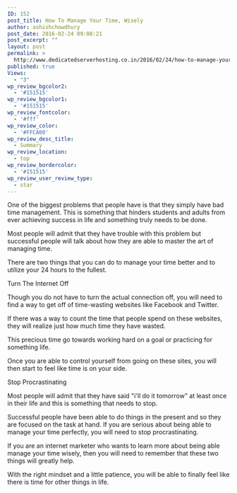 ```yaml
---
ID: 152
post_title: How To Manage Your Time, Wisely
author: ashishchowdhury
post_date: 2016-02-24 09:08:21
post_excerpt: ""
layout: post
permalink: >
  http://www.dedicatedserverhosting.co.in/2016/02/24/how-to-manage-your-time-wisely/
published: true
Views:
  - "3"
wp_review_bgcolor2:
  - '#151515'
wp_review_bgcolor1:
  - '#151515'
wp_review_fontcolor:
  - '#fff'
wp_review_color:
  - '#FFCA00'
wp_review_desc_title:
  - Summary
wp_review_location:
  - top
wp_review_bordercolor:
  - '#151515'
wp_review_user_review_type:
  - star
---
```

One of the biggest problems that people have is that they simply have bad time management. This is something that hinders students and adults from ever achieving success in life and something truly needs to be done.

Most people will admit that they have trouble with this problem but successful people will talk about how they are able to master the art of managing time.

There are two things that you can do to manage your time better and to utilize your 24 hours to the fullest.

Turn The Internet Off

Though you do not have to turn the actual connection off, you will need to find a way to get off of time-wasting websites like Facebook and Twitter.

If there was a way to count the time that people spend on these websites, they will realize just how much time they have wasted.

This precious time go towards working hard on a goal or practicing for something life.

Once you are able to control yourself from going on these sites, you will then start to feel like time is on your side.

Stop Procrastinating

Most people will admit that they have said "i'll do it tomorrow" at least once in their life and this is something that needs to stop.

Successful people have been able to do things in the present and so they are focused on the task at hand. If you are serious about being able to manage your time perfectly, you will need to stop procrastinating.

If you are an internet marketer who wants to learn more about being able manage your time wisely, then you will need to remember that these two things will greatly help.

With the right mindset and a little patience, you will be able to finally feel like there is time for other things in life.